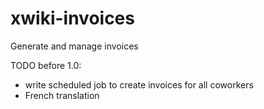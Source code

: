# xwiki-invoices
Generate and manage invoices

TODO before 1.0:
* write scheduled job to create invoices for all coworkers
* French translation


